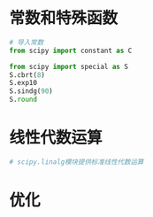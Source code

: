 # 常数和特殊函数
```python
# 导入常数
from scipy import constant as C

from scipy import special as S
S.cbrt(8)
S.exp10
S.sindg(90)
S.round
```

# 线性代数运算
```python
# scipy.linalg模块提供标准线性代数运算

```

# 优化

```python

```
